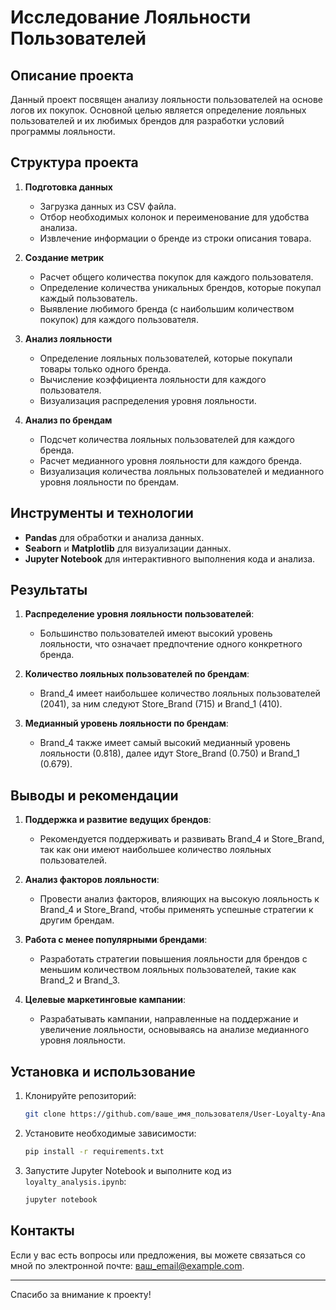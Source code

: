 # Исследование Лояльности Пользователей

## Описание проекта

Данный проект посвящен анализу лояльности пользователей на основе логов их покупок. Основной целью является определение лояльных пользователей и их любимых брендов для разработки условий программы лояльности.

## Структура проекта

1. **Подготовка данных**
    - Загрузка данных из CSV файла.
    - Отбор необходимых колонок и переименование для удобства анализа.
    - Извлечение информации о бренде из строки описания товара.

2. **Создание метрик**
    - Расчет общего количества покупок для каждого пользователя.
    - Определение количества уникальных брендов, которые покупал каждый пользователь.
    - Выявление любимого бренда (с наибольшим количеством покупок) для каждого пользователя.

3. **Анализ лояльности**
    - Определение лояльных пользователей, которые покупали товары только одного бренда.
    - Вычисление коэффициента лояльности для каждого пользователя.
    - Визуализация распределения уровня лояльности.

4. **Анализ по брендам**
    - Подсчет количества лояльных пользователей для каждого бренда.
    - Расчет медианного уровня лояльности для каждого бренда.
    - Визуализация количества лояльных пользователей и медианного уровня лояльности по брендам.

## Инструменты и технологии

- **Pandas** для обработки и анализа данных.
- **Seaborn** и **Matplotlib** для визуализации данных.
- **Jupyter Notebook** для интерактивного выполнения кода и анализа.

## Результаты

1. **Распределение уровня лояльности пользователей**:
    - Большинство пользователей имеют высокий уровень лояльности, что означает предпочтение одного конкретного бренда.

2. **Количество лояльных пользователей по брендам**:
    - Brand_4 имеет наибольшее количество лояльных пользователей (2041), за ним следуют Store_Brand (715) и Brand_1 (410).

3. **Медианный уровень лояльности по брендам**:
    - Brand_4 также имеет самый высокий медианный уровень лояльности (0.818), далее идут Store_Brand (0.750) и Brand_1 (0.679).

## Выводы и рекомендации

1. **Поддержка и развитие ведущих брендов**:
    - Рекомендуется поддерживать и развивать Brand_4 и Store_Brand, так как они имеют наибольшее количество лояльных пользователей.

2. **Анализ факторов лояльности**:
    - Провести анализ факторов, влияющих на высокую лояльность к Brand_4 и Store_Brand, чтобы применять успешные стратегии к другим брендам.

3. **Работа с менее популярными брендами**:
    - Разработать стратегии повышения лояльности для брендов с меньшим количеством лояльных пользователей, такие как Brand_2 и Brand_3.

4. **Целевые маркетинговые кампании**:
    - Разрабатывать кампании, направленные на поддержание и увеличение лояльности, основываясь на анализе медианного уровня лояльности.

## Установка и использование

1. Клонируйте репозиторий:
    ```bash
    git clone https://github.com/ваше_имя_пользователя/User-Loyalty-Analysis.git
    ```

2. Установите необходимые зависимости:
    ```bash
    pip install -r requirements.txt
    ```

3. Запустите Jupyter Notebook и выполните код из `loyalty_analysis.ipynb`:
    ```bash
    jupyter notebook
    ```

## Контакты

Если у вас есть вопросы или предложения, вы можете связаться со мной по электронной почте: [ваш_email@example.com](mailto:ваш_email@example.com).

---

Спасибо за внимание к проекту!

